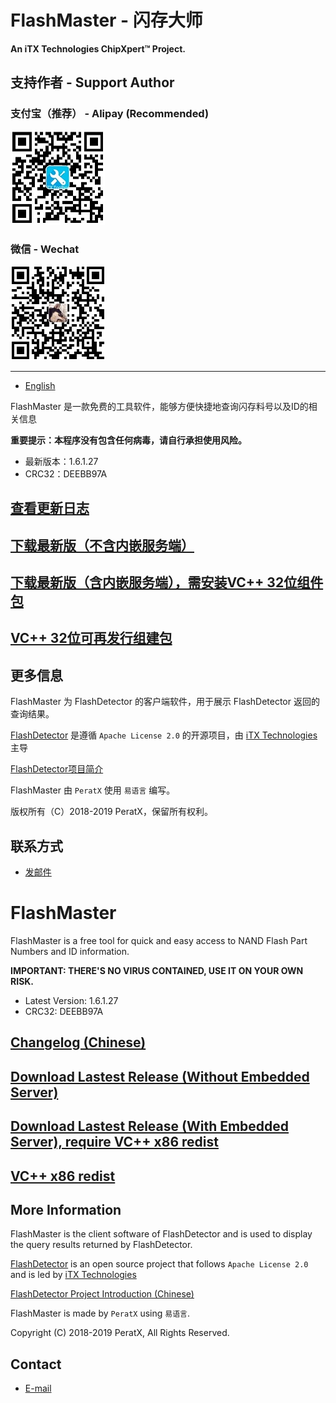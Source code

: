 # FlashMaster - 闪存大师

__An iTX Technologies ChipXpert™ Project.__

## 支持作者 - Support Author

### 支付宝（推荐） - Alipay (Recommended)

![text](images/alipay.jpg)

### 微信 - Wechat

![text](images/wechat.jpg)

------------

* [English](#flashmaster)

FlashMaster 是一款免费的工具软件，能够方便快捷地查询闪存料号以及ID的相关信息

**重要提示：本程序没有包含任何病毒，请自行承担使用风险。**

* 最新版本：1.6.1.27
* CRC32：DEEBB97A

## [查看更新日志](https://github.com/PeratX/FlashMaster/blob/master/changelog.txt)

## [下载最新版（不含内嵌服务端）](https://github.com/PeratX/FlashMaster/releases/download/S1219/FlashMaster-1.6.1.27.zip)

## [下载最新版（含内嵌服务端），需安装VC++ 32位组件包](https://github.com/PeratX/FlashMaster/releases/download/S1219/FlashMaster-1.6.1.27-Full.zip)

## [VC++ 32位可再发行组建包](https://aka.ms/vs/16/release/vc_redist.x86.exe)

## 更多信息

FlashMaster 为 FlashDetector 的客户端软件，用于展示 FlashDetector 返回的查询结果。

[FlashDetector](https://github.com/iTXTech/FlashDetector) 是遵循 `Apache License 2.0` 的开源项目，由 [iTX Technologies](https://itxtech.org) 主导

[FlashDetector项目简介](https://peratx.net/index.php/2019/01/13/flashdetector-brief-intro.html)

FlashMaster 由 `PeratX` 使用 `易语言` 编写。

版权所有（C）2018-2019 PeratX，保留所有权利。

## 联系方式

* [发邮件](mailto:peratx@itxtech.org)

# FlashMaster

FlashMaster is a free tool for quick and easy access to NAND Flash Part Numbers and ID information.

**IMPORTANT: THERE'S NO VIRUS CONTAINED, USE IT ON YOUR OWN RISK.**

* Latest Version: 1.6.1.27
* CRC32: DEEBB97A

## [Changelog (Chinese)](https://github.com/PeratX/FlashMaster/blob/master/changelog.txt)

## [Download Lastest Release (Without Embedded Server)](https://github.com/PeratX/FlashMaster/releases/download/S1219/FlashMaster-1.6.1.27.zip)

## [Download Lastest Release (With Embedded Server), require VC++ x86 redist](https://github.com/PeratX/FlashMaster/releases/download/S1219/FlashMaster-1.6.1.27-Full.zip)

## [VC++ x86 redist](https://aka.ms/vs/16/release/vc_redist.x86.exe)

## More Information

FlashMaster is the client software of FlashDetector and is used to display the query results returned by FlashDetector.

[FlashDetector](https://github.com/iTXTech/FlashDetector) is an open source project that follows `Apache License 2.0` and is led by [iTX Technologies](https://itxtech.org)

[FlashDetector Project Introduction (Chinese)](https://peratx.net/index.php/2019/01/13/flashdetector-brief-intro.html)

FlashMaster is made by `PeratX` using `易语言`.

Copyright (C) 2018-2019 PeratX, All Rights Reserved.

## Contact

* [E-mail](mailto:peratx@itxtech.org)
